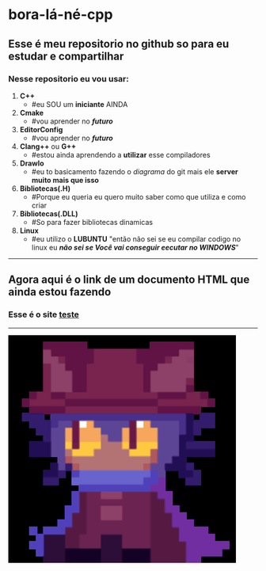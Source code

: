 # bora-lá-né-cpp
## Esse é meu repositorio no github so para eu estudar e compartilhar
### Nesse repositorio eu vou usar:
1. **C++**
    - \#eu SOU um **iniciante** AINDA
2. **Cmake**
    - \#vou aprender no ***futuro***
3. **EditorConfig**
    - \#vou aprender no ***futuro***
4. **Clang++** ou **G++**
    - \#estou ainda aprendendo a **utilizar** esse compiladores
5. **DrawIo**
    - \#eu to basicamento fazendo o *diagrama* do git mais ele **server muito mais que isso**
6. **Bibliotecas(.H)**
    - \#Porque eu queria eu quero muito saber como que utiliza e como criar
7. **Bibliotecas(.DLL)**
    - \#So para fazer bibliotecas dinamicas
8. **Linux**
    - \#eu utilizo o **LUBUNTU** "então não sei se eu compilar codigo no linux eu ***não sei se Você vai conseguir eecutar no WINDOWS***"
---
## Agora aqui é o link de um documento HTML **que ainda estou fazendo**
### Esse é o site [teste](html/site-de-test/index.html)
---
![Imagens](yeeepp.png)
